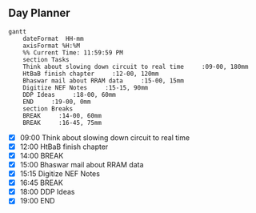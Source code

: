 ## Day Planner
```mermaid
gantt
    dateFormat  HH-mm
    axisFormat %H:%M
    %% Current Time: 11:59:59 PM
    section Tasks
    Think about slowing down circuit to real time     :09-00, 180mm
    HtBaB finish chapter     :12-00, 120mm
    Bhaswar mail about RRAM data     :15-00, 15mm
    Digitize NEF Notes     :15-15, 90mm
    DDP Ideas     :18-00, 60mm
    END     :19-00, 0mm
    section Breaks
    BREAK     :14-00, 60mm
    BREAK     :16-45, 75mm
```

- [x] 09:00 Think about slowing down circuit to real time
- [x] 12:00 HtBaB finish chapter
- [x] 14:00 BREAK
- [x] 15:00 Bhaswar mail about RRAM data
- [x] 15:15 Digitize NEF Notes
- [x] 16:45 BREAK
- [x] 18:00 DDP Ideas
- [x] 19:00 END